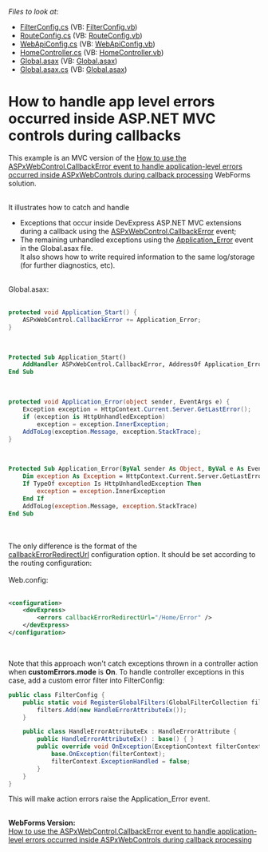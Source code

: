 <!-- default file list -->
*Files to look at*:

* [FilterConfig.cs](./CS/DXWebApplication1/App_Start/FilterConfig.cs) (VB: [FilterConfig.vb](./VB/DXWebApplication1/App_Start/FilterConfig.vb))
* [RouteConfig.cs](./CS/DXWebApplication1/App_Start/RouteConfig.cs) (VB: [RouteConfig.vb](./VB/DXWebApplication1/App_Start/RouteConfig.vb))
* [WebApiConfig.cs](./CS/DXWebApplication1/App_Start/WebApiConfig.cs) (VB: [WebApiConfig.vb](./VB/DXWebApplication1/App_Start/WebApiConfig.vb))
* [HomeController.cs](./CS/DXWebApplication1/Controllers/HomeController.cs) (VB: [HomeController.vb](./VB/DXWebApplication1/Controllers/HomeController.vb))
* [Global.asax](./CS/DXWebApplication1/Global.asax) (VB: [Global.asax](./VB/DXWebApplication1/Global.asax))
* [Global.asax.cs](./CS/DXWebApplication1/Global.asax.cs) (VB: [Global.asax](./VB/DXWebApplication1/Global.asax))
<!-- default file list end -->
# How to handle app level errors occurred inside ASP.NET MVC controls during callbacks


<p>This example is an MVC version of the <a href="https://www.devexpress.com/Support/Center/p/E2398">How to use the ASPxWebControl.CallbackError event to handle application-level errors occurred inside ASPxWebControls during callback processing</a> WebForms solution.<br><br></p>
<p>It illustrates how to catch and handle

* Exceptions that occur inside DevExpress ASP.NET MVC extensions during a callback using the <a href="https://documentation.devexpress.com/#AspNet/DevExpressWebASPxWebControl_CallbackErrortopic">ASPxWebControl.CallbackError</a> event;
* The remaining unhandled exceptions using the <a href="http://msdn.microsoft.com/en-us/library/24395wz3(v=vs.100).aspx">Application_Error</a> event in the Global.asax file.<br>It also shows how to write required information to the same log/storage (for further diagnostics, etc).</p>
<p><br>Global.asax:<br><br></p>


```cs
protected void Application_Start() {
    ASPxWebControl.CallbackError += Application_Error;
}
```


<p> </p>


```vb
Protected Sub Application_Start()
	AddHandler ASPxWebControl.CallbackError, AddressOf Application_Error
End Sub
```


<p> </p>


```cs
protected void Application_Error(object sender, EventArgs e) {
    Exception exception = HttpContext.Current.Server.GetLastError();
    if (exception is HttpUnhandledException)
        exception = exception.InnerException;
    AddToLog(exception.Message, exception.StackTrace);
}
```


<p> </p>


```vb
Protected Sub Application_Error(ByVal sender As Object, ByVal e As EventArgs)
    Dim exception As Exception = HttpContext.Current.Server.GetLastError()
    If TypeOf exception Is HttpUnhandledException Then
        exception = exception.InnerException
    End If
    AddToLog(exception.Message, exception.StackTrace)
End Sub
```


<p><br><br>The only difference is the format of the <a href="https://documentation.devexpress.com/#AspNet/CustomDocument6914">callbackErrorRedirectUrl</a> configuration option. It should be set according to the routing configuration:<br><br>Web.config:<br><br></p>


```xml
<configuration>
    <devExpress>
        <errors callbackErrorRedirectUrl="/Home/Error" />
    </devExpress>
</configuration>
```


<p> </p>
<p>Note that this approach won't catch exceptions thrown in a controller action when <strong>customErrors.mode</strong> is <strong>On</strong>. To handle controller exceptions in this case, add a custom error filter into FilterConfig:</p>


```cs
public class FilterConfig {
    public static void RegisterGlobalFilters(GlobalFilterCollection filters) {
        filters.Add(new HandleErrorAttributeEx());
    }

    public class HandleErrorAttributeEx : HandleErrorAttribute {
        public HandleErrorAttributeEx() : base() { }
        public override void OnException(ExceptionContext filterContext) {
            base.OnException(filterContext);
            filterContext.ExceptionHandled = false;
        }
    }
}

```


<p>This will make action errors raise the Application_Error event.</p>
<p><br><strong>WebForms Version:</strong><br><a href="https://www.devexpress.com/Support/Center/p/E2398">How to use the ASPxWebControl.CallbackError event to handle application-level errors occurred inside ASPxWebControls during callback processing</a></p>

<br/>


